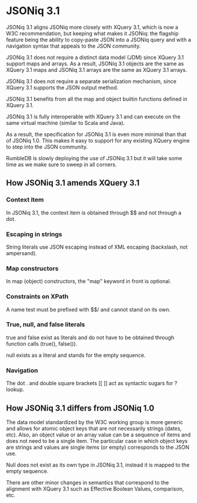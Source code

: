 # JSONiq 3.1

JSONiq 3.1 aligns JSONiq more closely with XQuery 3.1, which is now a W3C recommendation, but keeping what makes it JSONiq: the flagship feature being the ability to copy-paste JSON into a JSONiq query and with a navigation syntax that appeals to the JSON community.

JSONiq 3.1 does not require a distinct data model (JDM) since XQuery 3.1 support maps and arrays. As a result, JSONiq 3.1 objects are the same as XQuery 3.1 maps and JSONiq 3.1 arrays are the same as XQuery 3.1 arrays.

JSONiq 3.1 does not require a separate serialization mechanism, since XQuery 3.1 supports the JSON output method.

JSONiq 3.1 benefits from all the map and object builtin functions defined in XQuery 3.1.

JSONiq 3.1 is fully interoperable with XQuery 3.1 and can execute on the same virtual machine (similar to Scala and Java).

As a result, the specification for JSONiq 3.1 is even more minimal than that of JSONiq 1.0. This makes it easy to support for any existing XQuery engine to step into the JSON community.

RumbleDB is slowly deploying the use of JSONiq 3.1 but it will take some time as we make sure to sweep in all corners.

## How JSONiq 3.1 amends XQuery 3.1

### Context item

In JSONiq 3.1, the context item is obtained through \$$ and not through a dot.

### Escaping in strings

String literals use JSON escaping instead of XML escaping (backslash, not ampersand).

### Map constructors

In map (object) constructors, the "map" keyword in front is optional.

### Constraints on XPath

A name test must be prefixed with \$$/ and cannot stand on its own.

### True, null, and false literals

true and false exist as literals and do not have to be obtained through function calls (true(), false()).

null exists as a literal and stands for the empty sequence.

### Navigation

The dot . and double square brackets \[\[ ]] act as syntactic sugars for ? lookup.&#x20;

## How JSONiq 3.1 differs from JSONiq 1.0

The data model standardized by the W3C working group is more generic and allows for atomic object keys that are not necessarily strings (dates, etc). Also, an object value or an array value can be a sequence of items and does not need to be a single item. The particular case in which object keys are strings and values are single items (or empty) corresponds to the JSON use.

Null does not exist as its own type in JSONiq 3.1, instead it is mapped to the empty sequence.

There are other minor changes in semantics that correspond to the alignment with XQuery 3.1 such as Effective Boolean Values, comparison, etc.

